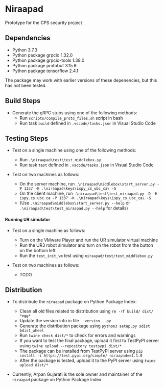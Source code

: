 # Niraapad
Prototype for the CPS security project

## Dependencies

* Python 3.7.3
* Python package grpcio 1.32.0
* Python package grpcio-tools 1.38.0
* Python package protobuf 3.15.6
* Python package tensorflow 2.4.1

The package may work with earlier versions of these depenencies, but this has not been tested.

## Build Steps

* Generate the gRPC stubs using one of the following methods:
    * Run `scripts/compile_proto_files.sh` script in bash
    * Run task `build` defined in `.vscode/tasks.json` in Visual Studio Code

## Testing Steps

* Test on a single machine using one of the following methods:
    * Run `.\niraapad\test\test_middlebox.py`
    * Run task `test` defined in `.vscode/tasks.json` in Visual Studio Code

* Test on two machines as follows:
    * On the server machine, run `.\niraapad\middlebox\start_server.py -P 1337 -K .\niraapad\keys\ispy_cs_ubc_ca\ -S`
    * On the client machine, run `.\niraapad\test\test_niraapad.py -D -H ispy.cs.ubc.ca -P 1337 -K .\niraapad\keys\ispy_cs_ubc_ca\ -S`
    * (Use `.\niraapad\middlebox\start_server.py --help` or `.\niraapad\test\test_niraapad.py --help` for details)

#### Running UR simulator

* Test on a single machine as follows:
    * Turn on the VMware Player and run the UR simulator virtual machine
    * Run the UR3 robot simulator and turn on the robot from the button on the bottom left
    * Run the `test_init_vm` test using `niraapad/test/test_middlebox.py`

* Test on two machines as follows:
    * TODO

## Distribution

* To distribute the `niraapad` package on Python Package Index:
    * Clean all old files related to distribution using `rm -rf build/ dist/ *egg*`
    * Update the version info in file `__version__.py`
    * Generate the distribution package using `python3 setup.py sdist bdist_wheel`
    * Run `twine check dist/*` to check for errors and warnings
    * If you want to test the final package, upload it first to TestPyPI server using `twine upload --repository testpypi dist/*`
    * The package can be installed from TestPyPI server using `pip install -i https://test.pypi.org/simple/ niraapad==1.1.0`
    * After the package is tested, upload it to the PyPI server using `twine upload dist/*`

* Currently, Arpan Gujarati is the sole owner and maintainer of the `niraapad` package on Python Package Index
